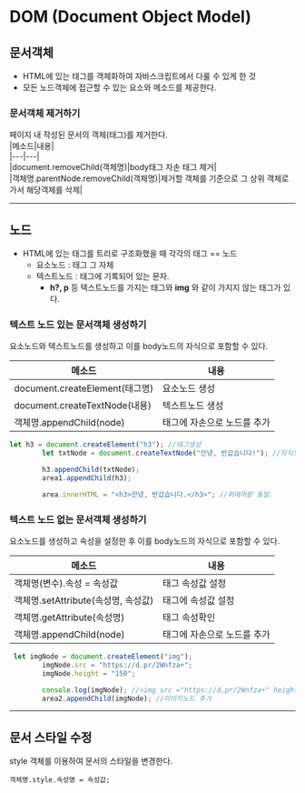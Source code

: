 # DOM (Document Object Model)   
   
## 문서객체   
- HTML에 있는 태그를 객체화하여 자바스크립트에서 다룰 수 있게 한 것   
- 모든 노드객체에 접근할 수 있는 요소와 메소드를 제공한다.
   
### 문서객체 제거하기      
페이지 내 작성된 문서의 객체(태그)를 제거한다.  
|메소드|내용|   
|---|---|   
|document.removeChild(객체명)|body태그 자손 태그 제거|   
|객체명.parentNode.removeChild(객체명)|제거할 객체를 기준으로 그 상위 객체로 가서 해당객체를 삭제|   
***
## 노드   
- HTML에 있는 태그를 트리로 구조화했을 때 각각의 태그 == 노드   
   - 요소노드 : 태그 그 자체   
   - 텍스트노드 : 태그에 기록되어 있는 문자.   
      + **h?, p** 등 텍스트노드를 가지는 태그와 **img** 와 같이 가지지 않는 태그가 있다.   
      
### 텍스트 노드 있는 문서객체 생성하기  
요소노드와 텍스트노드를 생성하고 이를 body노드의 자식으로 포함할 수 있다.   
    
|메소드|내용|      
|---|---|   
|document.createElement(태그명)|요소노드 생성|   
|document.createTextNode(내용)|텍스트노드 생성|   
|객체명.appendChild(node)|태그에 자손으로 노드를 추가|   
```javascript
let h3 = document.createElement("h3"); //태그생성
        let txtNode = document.createTextNode("안녕, 반갑습니다!"); //자식노드 생성

        h3.appendChild(txtNode);
        area1.appendChild(h3);

        area.innerHTML = "<h3>안녕, 반갑습니다.</h3>"; //위에꺼랑 동일.
```
   
### 텍스트 노드 없는 문서객체 생성하기   
요소노드를 생성하고 속성을 설정한 후 이를 body노드의 자식으로 포함할 수 있다.   
   
|메소드|내용|   
|---|---|   
|객체명(변수).속성 = 속성값|태그 속성값 설정|   
|객체명.setAttribute(속성명, 속성값)|태그에 속성값 설정|   
|객체명.getAttribute(속성명)|태그 속성확인| 
|객체명.appendChild(node)|태그에 자손으로 노드를 추가|     
```javascript
 let imgNode = document.createElement("img");
        imgNode.src = "https://d.pr/2Wnfza+";
        imgNode.height = "150";

        console.log(imgNode); //<img src ="https://d.pr/2Wnfza+" height="150">
        area2.appendChild(imgNode); //이미지노드 추가
```
   
***
## 문서 스타일 수정   
style 객체를 이용하여 문서의 스타일을 변경한다.   
```
객체명.style.속성명 = 속성값;
```
